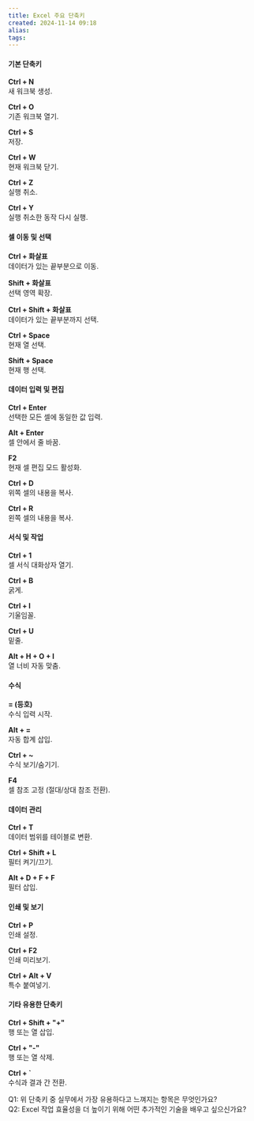 ```yaml
---
title: Excel 주요 단축키
created: 2024-11-14 09:18
alias:
tags:
---
```

#### 기본 단축키
**Ctrl + N**  
새 워크북 생성.

**Ctrl + O**  
기존 워크북 열기.

**Ctrl + S**  
저장.

**Ctrl + W**  
현재 워크북 닫기.

**Ctrl + Z**  
실행 취소.

**Ctrl + Y**  
실행 취소한 동작 다시 실행.

#### 셀 이동 및 선택
**Ctrl + 화살표**  
데이터가 있는 끝부분으로 이동.

**Shift + 화살표**  
선택 영역 확장.

**Ctrl + Shift + 화살표**  
데이터가 있는 끝부분까지 선택.

**Ctrl + Space**  
현재 열 선택.

**Shift + Space**  
현재 행 선택.

#### 데이터 입력 및 편집
**Ctrl + Enter**  
선택한 모든 셀에 동일한 값 입력.

**Alt + Enter**  
셀 안에서 줄 바꿈.

**F2**  
현재 셀 편집 모드 활성화.

**Ctrl + D**  
위쪽 셀의 내용을 복사.

**Ctrl + R**  
왼쪽 셀의 내용을 복사.

#### 서식 및 작업
**Ctrl + 1**  
셀 서식 대화상자 열기.

**Ctrl + B**  
굵게.

**Ctrl + I**  
기울임꼴.

**Ctrl + U**  
밑줄.

**Alt + H + O + I**  
열 너비 자동 맞춤.

#### 수식
**= (등호)**  
수식 입력 시작.

**Alt + =**  
자동 합계 삽입.

**Ctrl + ~**  
수식 보기/숨기기.

**F4**  
셀 참조 고정 (절대/상대 참조 전환).

#### 데이터 관리
**Ctrl + T**  
데이터 범위를 테이블로 변환.

**Ctrl + Shift + L**  
필터 켜기/끄기.

**Alt + D + F + F**  
필터 삽입.

#### 인쇄 및 보기
**Ctrl + P**  
인쇄 설정.

**Ctrl + F2**  
인쇄 미리보기.

**Ctrl + Alt + V**  
특수 붙여넣기.

#### 기타 유용한 단축키
**Ctrl + Shift + "+"**  
행 또는 열 삽입.

**Ctrl + "-"**  
행 또는 열 삭제.

**Ctrl + `**  
수식과 결과 간 전환.

Q1: 위 단축키 중 실무에서 가장 유용하다고 느껴지는 항목은 무엇인가요?  
Q2: Excel 작업 효율성을 더 높이기 위해 어떤 추가적인 기술을 배우고 싶으신가요?


